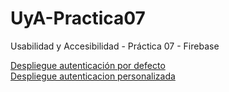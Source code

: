 # UyA-Practica07
Usabilidad y Accesibilidad - Práctica 07 - Firebase

[Despliegue autenticación por defecto](https://amps1819.github.io/UyA-Practica07/)  
[Despliegue autenticacion personalizada](https://amps1819.github.io/UyA-Practica07/index_personalizado.html)
